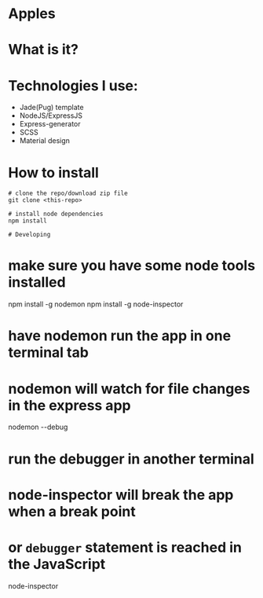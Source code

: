 # Apples
# What is it? 
# Technologies I use: 
+ Jade(Pug) template
+ NodeJS/ExpressJS
+ Express-generator 
+ SCSS 
+ Material design
# How to install
```
# clone the repo/download zip file
git clone <this-repo>

# install node dependencies
npm install

# Developing
```
# make sure you have some node tools installed
npm install -g nodemon
npm install -g node-inspector

# have nodemon run the app in one terminal tab
# nodemon will watch for file changes in the express app
nodemon --debug 

# run the debugger in another terminal
# node-inspector will break the app when a break point
# or `debugger` statement is reached in the JavaScript
node-inspector 
```

